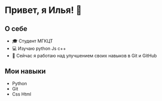 # Привет, я Илья! 👋

## О себе
- 🎓 Студент МГКЦТ
- 💻 Изучаю python Js c++
- 🌱 Сейчас я работаю над улучшением своих навыков в Git и GitHub

## Мои навыки
- Python
- Git
- Css Html

